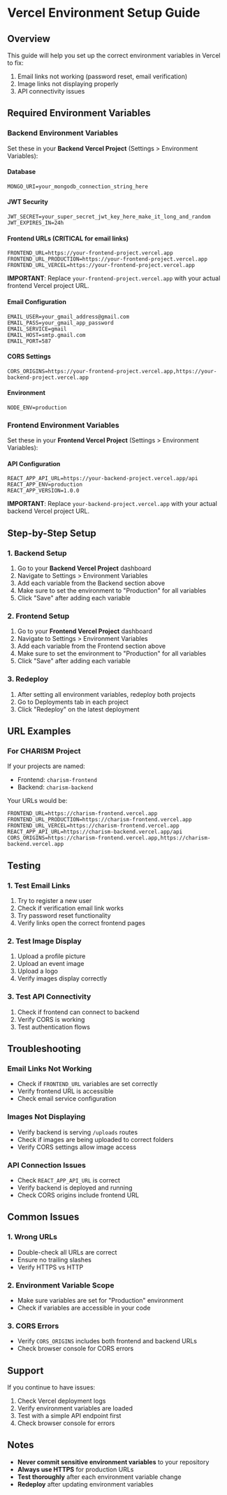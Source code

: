 # Vercel Environment Setup Guide

## Overview
This guide will help you set up the correct environment variables in Vercel to fix:
1. Email links not working (password reset, email verification)
2. Image links not displaying properly
3. API connectivity issues

## Required Environment Variables

### Backend Environment Variables

Set these in your **Backend Vercel Project** (Settings > Environment Variables):

#### Database
```
MONGO_URI=your_mongodb_connection_string_here
```

#### JWT Security
```
JWT_SECRET=your_super_secret_jwt_key_here_make_it_long_and_random
JWT_EXPIRES_IN=24h
```

#### Frontend URLs (CRITICAL for email links)
```
FRONTEND_URL=https://your-frontend-project.vercel.app
FRONTEND_URL_PRODUCTION=https://your-frontend-project.vercel.app
FRONTEND_URL_VERCEL=https://your-frontend-project.vercel.app
```

**IMPORTANT**: Replace `your-frontend-project.vercel.app` with your actual frontend Vercel project URL.

#### Email Configuration
```
EMAIL_USER=your_gmail_address@gmail.com
EMAIL_PASS=your_gmail_app_password
EMAIL_SERVICE=gmail
EMAIL_HOST=smtp.gmail.com
EMAIL_PORT=587
```

#### CORS Settings
```
CORS_ORIGINS=https://your-frontend-project.vercel.app,https://your-backend-project.vercel.app
```

#### Environment
```
NODE_ENV=production
```

### Frontend Environment Variables

Set these in your **Frontend Vercel Project** (Settings > Environment Variables):

#### API Configuration
```
REACT_APP_API_URL=https://your-backend-project.vercel.app/api
REACT_APP_ENV=production
REACT_APP_VERSION=1.0.0
```

**IMPORTANT**: Replace `your-backend-project.vercel.app` with your actual backend Vercel project URL.

## Step-by-Step Setup

### 1. Backend Setup
1. Go to your **Backend Vercel Project** dashboard
2. Navigate to Settings > Environment Variables
3. Add each variable from the Backend section above
4. Make sure to set the environment to "Production" for all variables
5. Click "Save" after adding each variable

### 2. Frontend Setup
1. Go to your **Frontend Vercel Project** dashboard
2. Navigate to Settings > Environment Variables
3. Add each variable from the Frontend section above
4. Make sure to set the environment to "Production" for all variables
5. Click "Save" after adding each variable

### 3. Redeploy
1. After setting all environment variables, redeploy both projects
2. Go to Deployments tab in each project
3. Click "Redeploy" on the latest deployment

## URL Examples

### For CHARISM Project
If your projects are named:
- Frontend: `charism-frontend`
- Backend: `charism-backend`

Your URLs would be:
```
FRONTEND_URL=https://charism-frontend.vercel.app
FRONTEND_URL_PRODUCTION=https://charism-frontend.vercel.app
FRONTEND_URL_VERCEL=https://charism-frontend.vercel.app
REACT_APP_API_URL=https://charism-backend.vercel.app/api
CORS_ORIGINS=https://charism-frontend.vercel.app,https://charism-backend.vercel.app
```

## Testing

### 1. Test Email Links
1. Try to register a new user
2. Check if verification email link works
3. Try password reset functionality
4. Verify links open the correct frontend pages

### 2. Test Image Display
1. Upload a profile picture
2. Upload an event image
3. Upload a logo
4. Verify images display correctly

### 3. Test API Connectivity
1. Check if frontend can connect to backend
2. Verify CORS is working
3. Test authentication flows

## Troubleshooting

### Email Links Not Working
- Check if `FRONTEND_URL` variables are set correctly
- Verify frontend URL is accessible
- Check email service configuration

### Images Not Displaying
- Verify backend is serving `/uploads` routes
- Check if images are being uploaded to correct folders
- Verify CORS settings allow image access

### API Connection Issues
- Check `REACT_APP_API_URL` is correct
- Verify backend is deployed and running
- Check CORS origins include frontend URL

## Common Issues

### 1. Wrong URLs
- Double-check all URLs are correct
- Ensure no trailing slashes
- Verify HTTPS vs HTTP

### 2. Environment Variable Scope
- Make sure variables are set for "Production" environment
- Check if variables are accessible in your code

### 3. CORS Errors
- Verify `CORS_ORIGINS` includes both frontend and backend URLs
- Check browser console for CORS errors

## Support

If you continue to have issues:
1. Check Vercel deployment logs
2. Verify environment variables are loaded
3. Test with a simple API endpoint first
4. Check browser console for errors

## Notes

- **Never commit sensitive environment variables** to your repository
- **Always use HTTPS** for production URLs
- **Test thoroughly** after each environment variable change
- **Redeploy** after updating environment variables
